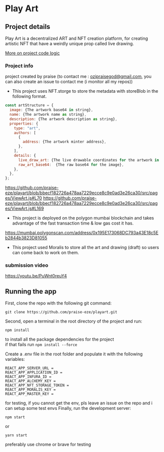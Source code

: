 # Play Art

## Project details

Play Art is a decentralized ART and NFT creation platform, for creating artistic NFT that have a weirdly unique prop called live drawing.

[More on project code logic](https://www.w3resource.com/html5-canvas/html5-canvas-lines.php)

### Project info

project created by praise (to contact me : ozipraisegod@gmail.com, you can also create an issue to contact me (i monitor all my repos))

- This project uses NFT.storge to store the metadata with storeBlob in the following format.

```js
const artStructure = {
  image: {The artwork base64 in string},
  name: {The artwork name as string},
  description: {The artwork description as string},
  properties: {
    type: "art",
    authors: [
      {
        address: {The artwork minter address},
      },
    ],
    details: {
      live_draw_art: {The live drawable coordinates for the artwork in JSON string},
      raw_art_base64:  {The raw base64 for the image},
    },
  },
};
```

https://github.com/praise-eze/playart/blob/bbecf182726a478aa7229ecce8c9e0ad3e26ca30/src/pages/ViewArt.js#L70
https://github.com/praise-eze/playart/blob/bbecf182726a478aa7229ecce8c9e0ad3e26ca30/src/pages/ViewArt.js#L169

- This project is deployed on the polygon mumbai blockchain and takes advantage of the fast transaction time & low gas cost it has.

https://mumbai.polygonscan.com/address/0x195E173068DC793a43E18c5Eb2844b3823D81055

- This project used Moralis to store all the art and drawing (draft) so users can come back to work on them.

### submission video

https://youtu.be/PuWnt0reuY4

## Running the app

First, clone the repo with the following git command:

```
git clone https://github.com/praise-eze/playart.git
```

Second, open a terminal in the root directory of the project and run:

```
npm install
```

to install all the package dependencies for the project  
if that fails run `npm install --force`

Create a .env file in the root folder and populate it with the following variables:

```
REACT_APP_SERVER_URL =
REACT_APP_APPLICATION_ID =
REACT_APP_INFURA_ID =
REACT_APP_ALCHEMY_KEY =
REACT_APP_NFT_STORAGE_TOKEN =
REACT_APP_MORALIS_KEY =
REACT_APP_MASTER_KEY =
```

for testing, if you cannot get the env, pls leave an issue on the repo and i can setup some test envs
Finally, run the development server:

```
npm start
```

or

```
yarn start
```

preferably use chrome or brave for testing
